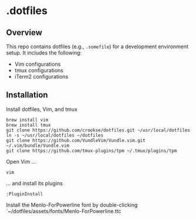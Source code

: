 # .dotfiles

## Overview

This repo contains dotfiles (e.g., `.somefile`) for a development environment setup. It includes the following:

* Vim configurations
* tmux configurations
* iTerm2 configurations

## Installation

Install dotfiles, Vim, and tmux

```
brew install vim
brew install tmux
git clone https://github.com/crookse/dotfiles.git ~/usr/local/dotfiles
ln -s ~/usr/local/dotfiles ~/dotfiles
git clone https://github.com/VundleVim/Vundle.vim.git ~/.vim/bundle/Vundle.vim
git clone https://github.com/tmux-plugins/tpm ~/.tmux/plugins/tpm
```

Open Vim ...

```
vim
```

... and install its plugins

```
:PluginInstall
```

Install the Menlo-ForPowerline font by double-clicking `~/dotfiles/assets/fonts/Menlo-ForPowerline.ttc
